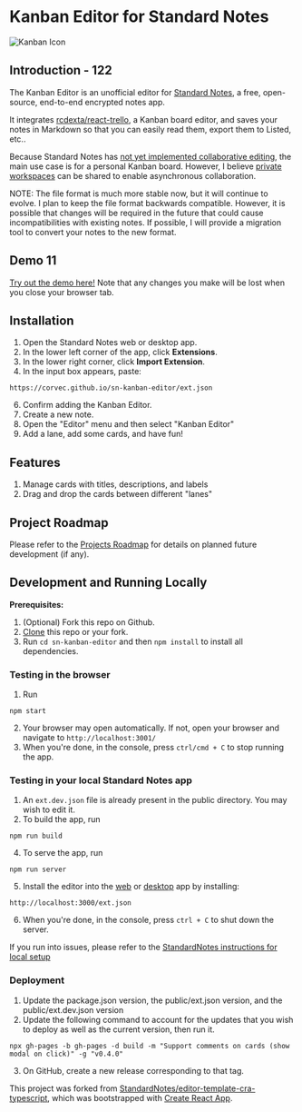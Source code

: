 # Kanban Editor for Standard Notes

![Kanban Icon](/public/demo.png)

## Introduction - 122

The Kanban Editor is an unofficial editor for [Standard Notes](https://standardnotes.org),
a free, open-source, end-to-end encrypted notes app.

It integrates [rcdexta/react-trello](https://github.com/rcdexta/react-trello), a Kanban board editor,
and saves your notes in Markdown so that you can easily read them, export them to Listed, etc..

Because Standard Notes has [not yet implemented collaborative editing](https://standardnotes.com/help/50/can-i-collaborate-with-others-on-a-note), the main use case is for a personal Kanban board.
However, I believe [private workspaces](https://standardnotes.com/help/80/what-are-private-workspaces) can be shared to enable asynchronous collaboration.

NOTE: The file format is much more stable now, but it will continue to evolve.
I plan to keep the file format backwards compatible.
However, it is possible that changes will be required in the future that could cause incompatibilities with existing notes.
If possible, I will provide a migration tool to convert your notes to the new format.

## Demo 11

[Try out the demo here!](https://corvec.github.io/sn-kanban-editor/)
Note that any changes you make will be lost when you close your browser tab.

## Installation

1. Open the Standard Notes web or desktop app.
2. In the lower left corner of the app, click **Extensions**.
3. In the lower right corner, click **Import Extension**.
4. In the input box appears, paste:

```
https://corvec.github.io/sn-kanban-editor/ext.json
```

6. Confirm adding the Kanban Editor.
7. Create a new note.
8. Open the "Editor" menu and then select "Kanban Editor"
9. Add a lane, add some cards, and have fun!

## Features

1. Manage cards with titles, descriptions, and labels
2. Drag and drop the cards between different "lanes"

## Project Roadmap

Please refer to the [Projects Roadmap](https://github.com/corvec/sn-kanban-editor/projects/1)
for details on planned future development (if any).

## Development and Running Locally

**Prerequisites:**

1. (Optional) Fork this repo on Github.
2. [Clone](https://help.github.com/en/github/creating-cloning-and-archiving-repositories/cloning-a-repository) this repo or your fork.
3. Run `cd sn-kanban-editor` and then `npm install` to install all dependencies.

### Testing in the browser

1. Run

```
npm start
```

2. Your browser may open automatically. If not, open your browser and navigate to `http://localhost:3001/`
3. When you're done, in the console, press `ctrl/cmd + C` to stop running the app.

### Testing in your local Standard Notes app

1. An `ext.dev.json` file is already present in the public directory. You may wish to edit it.
2. To build the app, run

```
npm run build
```

4. To serve the app, run

```
npm run server
```

5. Install the editor into the [web](https://app.standardnotes.org) or
   [desktop](https://standardnotes.org/download) app by installing:

```
http://localhost:3000/ext.json
```

6. When you're done, in the console, press `ctrl + C` to shut down the server.

If you run into issues, please refer to the [StandardNotes instructions for local setup](https://docs.standardnotes.com/extensions/local-setup/)

### Deployment

1. Update the package.json version, the public/ext.json version, and the public/ext.dev.json version
2. Update the following command to account for the updates that you wish to deploy as well as the current version, then run it.

```
npx gh-pages -b gh-pages -d build -m "Support comments on cards (show modal on click)" -g "v0.4.0"
```

3. On GitHub, create a new release corresponding to that tag.

This project was forked from [StandardNotes/editor-template-cra-typescript](https://github.com/standardnotes/editor-template-cra-typescript),
which was bootstrapped with [Create React App](https://github.com/facebook/create-react-app).
